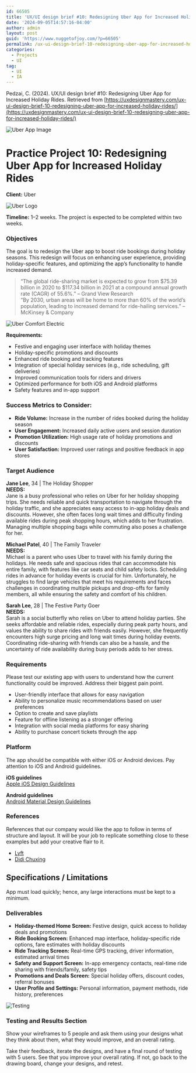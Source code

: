 ```yaml
---
id: 66505
title: 'UX/UI design brief #10: Redesigning Uber App for Increased Holiday Rides'
date: '2024-09-05T14:57:16-04:00'
author: admin
layout: post
guid: 'https://www.nuggetofjoy.com/?p=66505'
permalink: /ux-ui-design-brief-10-redesigning-uber-app-for-increased-holiday-rides/
categories:
  - Projects
  - UI
tag:
  - UI
  - IA
---
```


Pedzai, C. (2024). UX/UI design brief #10: Redesigning Uber App for Increased Holiday Rides. Retrieved from [https://uxdesignmastery.com/ux-ui-design-brief-10-redesigning-uber-app-for-increased-holiday-rides/](https://uxdesignmastery.com/ux-ui-design-brief-10-redesigning-uber-app-for-increased-holiday-rides/)

![Uber App Image](https://uxdesignmastery.com/wp-content/uploads/2024/07/Uber-app-in-car-with-driver_headline--1024x683.jpg)

# Practice Project 10: Redesigning Uber App for Increased Holiday Rides

**Client:** Uber

![Uber Logo](https://uxdesignmastery.com/wp-content/uploads/2024/07/Uber_logo.jpg)

**Timeline:** 1–2 weeks. The project is expected to be completed within two weeks.

### Objectives

The goal is to redesign the Uber app to boost ride bookings during holiday seasons. This redesign will focus on enhancing user experience, providing holiday-specific features, and optimizing the app’s functionality to handle increased demand.

> “The global ride-sharing market is expected to grow from $75.39 billion in 2020 to $117.34 billion in 2021 at a compound annual growth rate (CAGR) of 55.6%.” – Grand View Research  
> “By 2030, urban areas will be home to more than 60% of the world’s population, leading to increased demand for ride-hailing services.” – McKinsey & Company

![Uber Comfort Electric](https://uxdesignmastery.com/wp-content/uploads/2024/07/uber-comfort-electric-3up-1024x683.webp)

**Requirements:**

- Festive and engaging user interface with holiday themes
- Holiday-specific promotions and discounts
- Enhanced ride booking and tracking features
- Integration of special holiday services (e.g., ride scheduling, gift deliveries)
- Improved communication tools for riders and drivers
- Optimized performance for both iOS and Android platforms
- Safety features and in-app support

### Success Metrics to Consider:

- **Ride Volume:** Increase in the number of rides booked during the holiday season
- **User Engagement:** Increased daily active users and session duration
- **Promotion Utilization:** High usage rate of holiday promotions and discounts
- **User Satisfaction:** Improved user ratings and positive feedback in app stores

### Target Audience

**Jane Lee**, 34 | The Holiday Shopper  
**NEEDS:**  
Jane is a busy professional who relies on Uber for her holiday shopping trips. She needs reliable and quick transportation to navigate through the holiday traffic, and she appreciates easy access to in-app holiday deals and discounts. However, she often faces long wait times and difficulty finding available rides during peak shopping hours, which adds to her frustration. Managing multiple shopping bags while commuting also poses a challenge for her.

**Michael Patel**, 40 | The Family Traveler  
**NEEDS:**  
Michael is a parent who uses Uber to travel with his family during the holidays. He needs safe and spacious rides that can accommodate his entire family, with features like car seats and child safety locks. Scheduling rides in advance for holiday events is crucial for him. Unfortunately, he struggles to find large vehicles that meet his requirements and faces challenges in coordinating multiple pickups and drop-offs for family members, all while ensuring the safety and comfort of his children.

**Sarah Lee**, 28 | The Festive Party Goer  
**NEEDS:**  
Sarah is a social butterfly who relies on Uber to attend holiday parties. She seeks affordable and reliable rides, especially during peak party hours, and values the ability to share rides with friends easily. However, she frequently encounters high surge pricing and long wait times during holiday events. Coordinating ride-sharing with friends can also be a hassle, and the uncertainty of ride availability during busy periods adds to her stress.

### Requirements

Please test our existing app with users to understand how the current functionality could be improved. Address their biggest pain point.

- User-friendly interface that allows for easy navigation
- Ability to personalize music recommendations based on user preferences
- Option to create and save playlists
- Feature for offline listening as a stronger offering
- Integration with social media platforms for easy sharing
- Ability to purchase concert tickets through the app

### Platform

The app should be compatible with either iOS or Android devices. Pay attention to iOS and Android guidelines.

**iOS guidelines**  
[Apple iOS Design Guidelines](https://developer.apple.com/design/human-interface-guidelines/ios/visual-design/adaptivity-and-layout/)

**Android guidelines**  
[Android Material Design Guidelines](https://material.io/design/usability/accessibility.html#hierarchy)

### References

References that our company would like the app to follow in terms of structure and layout. It will be your job to replicate something close to these examples but add your creative flair to it.

- [Lyft](https://www.lyft.com/)
- [Didi Chuxing](https://www.didiglobal.com/)

## Specifications / Limitations

App must load quickly; hence, any large interactions must be kept to a minimum.

### Deliverables

- **Holiday-themed Home Screen:** Festive design, quick access to holiday deals and promotions
- **Ride Booking Screen:** Enhanced map interface, holiday-specific ride options, fare estimates with holiday discounts
- **Ride Tracking Screen:** Real-time GPS tracking, driver information, estimated arrival times
- **Safety and Support Screen:** In-app emergency contacts, real-time ride sharing with friends/family, safety tips
- **Promotions and Deals Screen:** Special holiday offers, discount codes, referral bonuses
- **User Profile and Settings:** Personal information, payment methods, ride history, preferences

![Testing](https://uxdesignmastery.com/wp-content/uploads/2023/05/testing-1024x415.png)

### Testing and Results Section

Show your wireframes to 5 people and ask them using your designs what they think about them, what they would improve, and an overall rating.

Take their feedback, iterate the designs, and have a final round of testing with 5 users. See that you improve your overall rating. If not, go back to the drawing board, change your designs, and retest.
